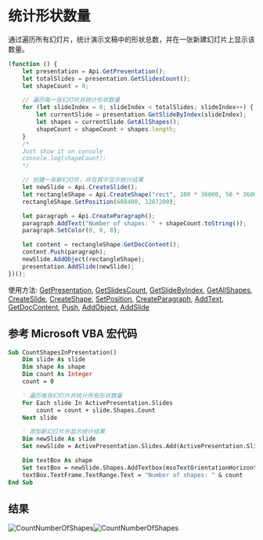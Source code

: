 # 统计形状数量

通过遍历所有幻灯片，统计演示文稿中的形状总数，并在一张新建幻灯片上显示该数量。

<!-- This code snippet is shown in the screenshot. -->

<!-- eslint-skip -->

```ts
(function () {
    let presentation = Api.GetPresentation();
    let totalSlides = presentation.GetSlidesCount();
    let shapeCount = 0;

    // 遍历每一张幻灯片并统计形状数量
    for (let slideIndex = 0; slideIndex < totalSlides; slideIndex++) {
        let currentSlide = presentation.GetSlideByIndex(slideIndex);
        let shapes = currentSlide.GetAllShapes();
        shapeCount = shapeCount + shapes.length;
    }
    /* 
    Just show it on console
    console.log(shapeCount);
    */

    // 创建一张新幻灯片，并在其中显示统计结果
    let newSlide = Api.CreateSlide();
    let rectangleShape = Api.CreateShape("rect", 100 * 36000, 50 * 36000);
    rectangleShape.SetPosition(608400, 1267200);

    let paragraph = Api.CreateParagraph();
    paragraph.AddText("Number of shapes: " + shapeCount.toString());
    paragraph.SetColor(0, 0, 0);

    let content = rectangleShape.GetDocContent();
    content.Push(paragraph);
    newSlide.AddObject(rectangleShape);
    presentation.AddSlide(newSlide);
})();
```

使用方法: [GetPresentation](../../../../office-api/usage-api/presentation-api/Api/Methods/GetPresentation.md), [GetSlidesCount](../../../../office-api/usage-api/presentation-api/ApiPresentation/Methods/GetSlidesCount.md), [GetSlideByIndex](../../../../office-api/usage-api/presentation-api/ApiPresentation/Methods/GetSlideByIndex.md), [GetAllShapes](../../../../office-api/usage-api/presentation-api/ApiSlide/Methods/GetAllShapes.md), [CreateSlide](../../../../office-api/usage-api/presentation-api/Api/Methods/CreateSlide.md), [CreateShape](../../../../office-api/usage-api/presentation-api/Api/Methods/CreateShape.md), [SetPosition](../../../../office-api/usage-api/presentation-api/ApiDrawing/Methods/SetPosition.md), [CreateParagraph](../../../../office-api/usage-api/presentation-api/Api/Methods/CreateParagraph.md), [AddText](../../../../office-api/usage-api/presentation-api/ApiParagraph/Methods/AddText.md), [GetDocContent](../../../../office-api/usage-api/presentation-api/ApiShape/Methods/GetDocContent.md), [Push](../../../../office-api/usage-api/presentation-api/ApiDocumentContent/Methods/Push.md), [AddObject](../../../../office-api/usage-api/presentation-api/ApiSlide/Methods/AddObject.md), [AddSlide](../../../../office-api/usage-api/presentation-api/ApiPresentation/Methods/AddSlide.md)

## 参考 Microsoft VBA 宏代码

<!-- code generated with AI -->

```vb
Sub CountShapesInPresentation()
    Dim slide As slide
    Dim shape As shape
    Dim count As Integer
    count = 0

    ' 遍历每张幻灯片并统计所有形状数量
    For Each slide In ActivePresentation.Slides
        count = count + slide.Shapes.Count
    Next slide

    ' 添加新幻灯片并显示统计结果
    Dim newSlide As slide
    Set newSlide = ActivePresentation.Slides.Add(ActivePresentation.Slides.Count + 1, ppLayoutText)

    Dim textBox As shape
    Set textBox = newSlide.Shapes.AddTextbox(msoTextOrientationHorizontal, 100, 100, 400, 50)
    textBox.TextFrame.TextRange.Text = "Number of shapes: " & count
End Sub
```

## 结果

![CountNumberOfShapes](/assets/images/plugins/count-number-of-shapes.png#gh-light-mode-only)![CountNumberOfShapes](/assets/images/plugins/count-number-of-shapes.dark.png#gh-dark-mode-only)